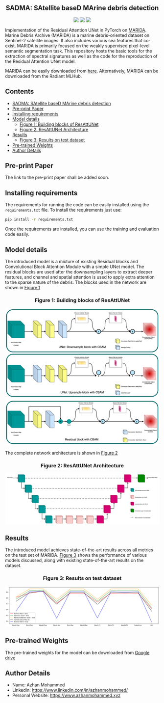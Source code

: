 <center>

## SADMA: SAtellite baseD MArine debris detection

<a href="#"><img src="https://img.shields.io/github/workflow/status/milesial/PyTorch-UNet/Publish%20Docker%20image?logo=github&style=for-the-badge" /></a>
<a href="https://pytorch.org/"><img src="https://img.shields.io/badge/PyTorch-v1.9.0-red.svg?logo=PyTorch&style=for-the-badge" /></a>
<a href="#"><img src="https://img.shields.io/badge/python-v3.6+-blue.svg?logo=python&style=for-the-badge" /></a>

</center>

Implementation of the Residual Attention UNet in PyTorch on [MARIDA](https://github.com/marine-debris/marine-debris.github.io). Marine Debris Archive (MARIDA) is a marine debris-oriented dataset on Sentinel-2 satellite images. It also includes various sea features that co-exist. MARIDA is primarily focused on the weakly supervised pixel-level semantic segmentation task.  This repository hosts the basic tools for the extraction of spectral signatures as well as the code for the reproduction of the Residual Attention UNet model.

MARIDA can be easily downloaded from [here](https://doi.org/10.5281/zenodo.5151941). Alternatively, MARIDA can be downloaded from the Radiant MLHub.

<h2> Contents </h2>

- [SADMA: SAtellite baseD MArine debris detection](#sadma-satellite-based-marine-debris-detection)
- [Pre-print Paper](#pre-print-paper)
- [Installing requirements](#installing-requirements)
- [Model details](#model-details)
  - [Figure 1: Building blocks of ResAttUNet](#figure-1-building-blocks-of-resattunet)
  - [Figure 2: ResAttUNet Architecture](#figure-2-resattunet-architecture)
- [Results](#results)
  - [Figure 3: Results on test dataset](#figure-3-results-on-test-dataset)
- [Pre-trained Weights](#pre-trained-weights)
- [Author Details](#author-details)
  
## Pre-print Paper
The link to the pre-print paper shall be added soon.
## Installing requirements
The requirements for running the code can be easily installed using the ```requirements.txt``` file. To install the requirements just use:
```bash
pip install -r requirements.txt
```
Once the requirements are installed, you can use the training and evaluation code easily.

## Model details
The introduced model is a mixture of existing Residual blocks and Convolutional Block Attention Module with a simple UNet model. The residual blocks are used after the downsampling layers to extract deeper features, and channel and spatial attention is used to apply extra attention to the sparse nature of the debris.
The blocks used in the network are shown in [Figure 1](#building-blocks-of-resattunet)
<div>
<center>

### Figure 1: Building blocks of ResAttUNet 

![Building blocks of ResAttUNet](./images/res-attuned-blocks.png "Building blocks of ResAttUNet")

</center>
</div>

The complete network architecture is shown in [Figure 2](#figure-2-resattunet-architecture)
<div>
<center>

### Figure 2: ResAttUNet Architecture

![ ResAttUNet Architecture ](./images/resattunet.png " ResAttUNet Architecture ")

</center>
</div>

## Results
The introduced model achieves state-of-the-art results across all metrics on the test set of MARIDA.
[Figure 3](#figure-3-results-on-test-dataset) shows the performance of various models discussed, along with existing state-of-the-art results on the dataset.
<div>
<center>

### Figure 3: Results on test dataset

![Results on test dataset](./images/model-comparision.png "Results on test dataset")

</center>
</div>

## Pre-trained Weights

The pre-trained weights for the model can be downloaded from [Google drive](https://drive.google.com/drive/folders/13WIrYVOIK1WZ1kFlZoOfXpjwyhAedXLF?usp=sharing)

## Author Details

- Name: Azhan Mohammed 
- LinkedIn: https://www.linkedin.com/in/azhanmohammed/
- Personal Website: https://www.azhanmohammed.xyz

